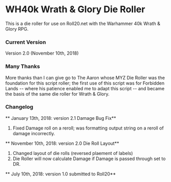 # WH40k Wrath & Glory Die Roller
This is a die roller for use on Roll20.net with the Warhammer 40k Wrath & Glory RPG. 

### Current Version
Version 2.0 (November 10th, 2018) 

### Many Thanks	
More thanks than I can give go to The Aaron whose MYZ Die Roller was the foundation for this script roller; the first use of this script was for Forbidden Lands -- where his patience enabled me to adapt this script -- and became the basis of the same die roller for Wrath & Glory.

### Changelog

** January 13th, 2018: version 2.1 Damage Bug Fix** 
1. Fixed Damage roll on a reroll; was formatting output string on a reroll of damage incorrectly.

** November 10th, 2018: version 2.0 Die Roll Layout** 
1. Changed layout of die rolls (reversed plaement of labels)
2. Die Roller will now calculate Damage if Damage is passed through set to DR.

** July 10th, 2018: version 1.0 submitted to Roll20** 
